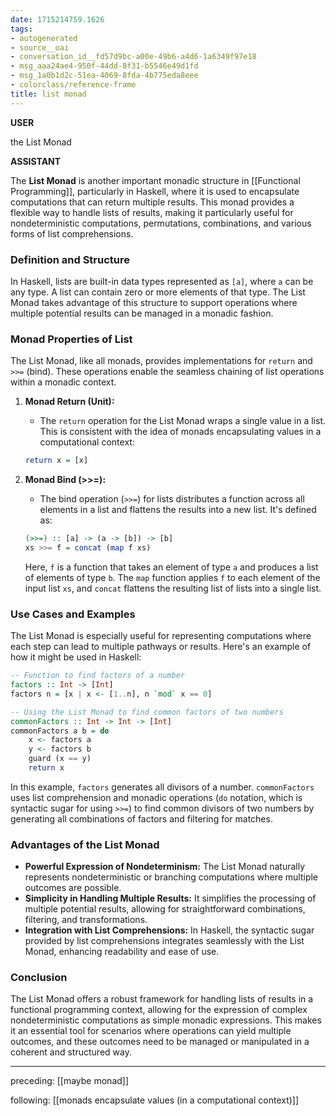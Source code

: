 ```yaml
---
date: 1715214759.1626
tags:
- autogenerated
- source__oai
- conversation_id__fd57d9bc-a00e-49b6-a4d6-1a6349f97e18
- msg_aaa24ae4-950f-44dd-8f31-b5546e49d1fd
- msg_1a0b1d2c-51ea-4069-8fda-4b775eda8eee
- colorclass/reference-frame
title: list monad
---
```


**USER**

the List Monad


**ASSISTANT**

The **List Monad** is another important monadic structure in [[Functional Programming]], particularly in Haskell, where it is used to encapsulate computations that can return multiple results. This monad provides a flexible way to handle lists of results, making it particularly useful for nondeterministic computations, permutations, combinations, and various forms of list comprehensions.

### Definition and Structure

In Haskell, lists are built-in data types represented as `[a]`, where `a` can be any type. A list can contain zero or more elements of that type. The List Monad takes advantage of this structure to support operations where multiple potential results can be managed in a monadic fashion.

### Monad Properties of List

The List Monad, like all monads, provides implementations for `return` and `>>=` (bind). These operations enable the seamless chaining of list operations within a monadic context.

1. **Monad Return (Unit):**
   - The `return` operation for the List Monad wraps a single value in a list. This is consistent with the idea of monads encapsulating values in a computational context:
   ```haskell
   return x = [x]
   ```

2. **Monad Bind (>>=):**
   - The bind operation (`>>=`) for lists distributes a function across all elements in a list and flattens the results into a new list. It's defined as:
   ```haskell
   (>>=) :: [a] -> (a -> [b]) -> [b]
   xs >>= f = concat (map f xs)
   ```
   Here, `f` is a function that takes an element of type `a` and produces a list of elements of type `b`. The `map` function applies `f` to each element of the input list `xs`, and `concat` flattens the resulting list of lists into a single list.

### Use Cases and Examples

The List Monad is especially useful for representing computations where each step can lead to multiple pathways or results. Here's an example of how it might be used in Haskell:

```haskell
-- Function to find factors of a number
factors :: Int -> [Int]
factors n = [x | x <- [1..n], n `mod` x == 0]

-- Using the List Monad to find common factors of two numbers
commonFactors :: Int -> Int -> [Int]
commonFactors a b = do
    x <- factors a
    y <- factors b
    guard (x == y)
    return x
```

In this example, `factors` generates all divisors of a number. `commonFactors` uses list comprehension and monadic operations (`do` notation, which is syntactic sugar for using `>>=`) to find common divisors of two numbers by generating all combinations of factors and filtering for matches.

### Advantages of the List Monad

- **Powerful Expression of Nondeterminism:** The List Monad naturally represents nondeterministic or branching computations where multiple outcomes are possible.
- **Simplicity in Handling Multiple Results:** It simplifies the processing of multiple potential results, allowing for straightforward combinations, filtering, and transformations.
- **Integration with List Comprehensions:** In Haskell, the syntactic sugar provided by list comprehensions integrates seamlessly with the List Monad, enhancing readability and ease of use.

### Conclusion

The List Monad offers a robust framework for handling lists of results in a functional programming context, allowing for the expression of complex nondeterministic computations as simple monadic expressions. This makes it an essential tool for scenarios where operations can yield multiple outcomes, and these outcomes need to be managed or manipulated in a coherent and structured way.


---

preceding: [[maybe monad]]  


following: [[monads encapsulate values (in a computational context)]]